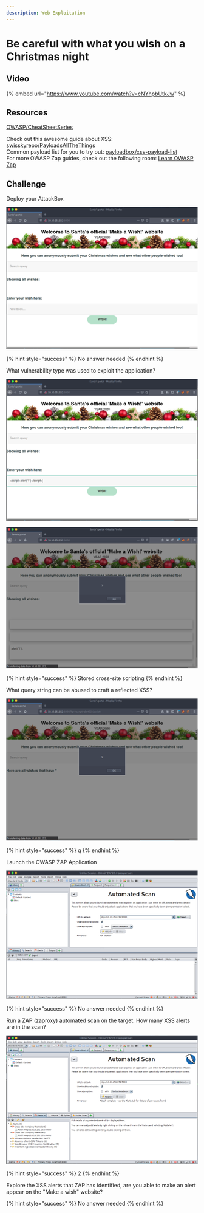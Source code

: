 ```yaml
---
description: Web Exploitation
---
```


# Be careful with what you wish on a Christmas night

## Video

{% embed url="https://www.youtube.com/watch?v=cNYhpbUtkJw" %}

## Resources

[OWASP/CheatSheetSeries](https://github.com/OWASP/CheatSheetSeries/blob/master/cheatsheets/Input_Validation_Cheat_Sheet.md)

Check out this awesome guide about XSS: [swisskyrepo/PayloadsAllTheThings](https://github.com/swisskyrepo/PayloadsAllTheThings/tree/master/XSS%20Injection)  
 Common payload list for you to try out: [payloadbox/xss-payload-list](https://github.com/payloadbox/xss-payload-list)  
 For more OWASP Zap guides, check out the following room: [Learn OWASP Zap](https://tryhackme.com/room/learnowaspzap)

## Challenge

Deploy your AttackBox

![](../.gitbook/assets/image%20%2834%29.png)

{% hint style="success" %}
No answer needed
{% endhint %}

What vulnerability type was used to exploit the application?

![](../.gitbook/assets/image%20%2846%29.png)

![](../.gitbook/assets/image%20%2826%29.png)

{% hint style="success" %}
Stored cross-site scripting
{% endhint %}

What query string can be abused to craft a reflected XSS?

![](../.gitbook/assets/image%20%283%29.png)

{% hint style="success" %}
q
{% endhint %}

Launch the OWASP ZAP Application

![](../.gitbook/assets/image%20%2817%29.png)

{% hint style="success" %}
No answer needed
{% endhint %}

Run a ZAP \(zaproxy\) automated scan on the target. How many XSS alerts are in the scan?

![](../.gitbook/assets/image%20%2821%29.png)

{% hint style="success" %}
2
{% endhint %}

Explore the XSS alerts that ZAP has identified, are you able to make an alert appear on the "Make a wish" website?

{% hint style="success" %}
No answer needed
{% endhint %}


